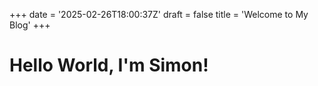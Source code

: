+++
date = '2025-02-26T18:00:37Z'
draft = false
title = 'Welcome to My Blog'
+++

# Hello World, I'm Simon!